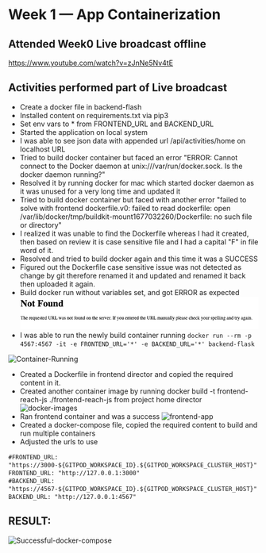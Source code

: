 # Week 1 — App Containerization

## Attended Week0 Live broadcast offline
https://www.youtube.com/watch?v=zJnNe5Nv4tE

## Activities performed part of Live broadcast
- Create a docker file in backend-flash
- Installed content on requirements.txt via pip3
- Set env vars to * from FRONTEND_URL and BACKEND_URL
- Started the application on local system
- I was able to see json data with appended url /api/activities/home on localhost URL
- Tried to build docker container but faced an error "ERROR: Cannot connect to the Docker daemon at unix:///var/run/docker.sock. Is the docker daemon running?"
- Resolved it by running docker for mac which started docker daemon as it was unused for a very long time and updated it
- Tried to build docker container but faced with another error "failed to solve with frontend dockerfile.v0: failed to read dockerfile: open /var/lib/docker/tmp/buildkit-mount1677032260/Dockerfile: no such file or directory"
- I realized it was unable to find the Dockerfile whereas I had it created, then based on review it is case sensitive file and I had a capital "F" in file word of it.
- Resolved and tried to build docker again and this time it was a SUCCESS
- Figured out the Dockerfile case sensitive issue was not detected as change by git therefore renamed it and updated and renamed it back then uploaded it again.
- Build docker run without variables set, and got ERROR as expected
![Error](../images/docker-run-no-env-set-error.png)
- I was able to run the newly build container running
```docker run --rm -p 4567:4567 -it -e FRONTEND_URL='*' -e BACKEND_URL='*' backend-flask```

![Container-Running](../images/Container-running.png)
- Created a Dockerfile in frontend director and copied the required content in it.
- Created another container image by running docker build -t frontend-reach-js ./frontend-reach-js from project home director
![docker-images](../images/docker-images.png)
- Ran frontend container and was a success
![frontend-app](../images/frontend-app.png)
- Created a docker-compose file, copied the required content to build and run multiple containers
- Adjusted the urls to use 
```
#FRONTEND_URL: "https://3000-${GITPOD_WORKSPACE_ID}.${GITPOD_WORKSPACE_CLUSTER_HOST}"
FRONTEND_URL: "http://127.0.0.1:3000"
#BACKEND_URL: "https://4567-${GITPOD_WORKSPACE_ID}.${GITPOD_WORKSPACE_CLUSTER_HOST}"
BACKEND_URL: "http://127.0.0.1:4567"
```
## RESULT:
![Successful-docker-compose](../images/successful-docker-compose.png)

